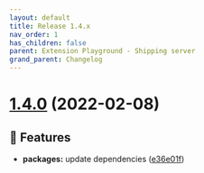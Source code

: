 ```yaml
---
layout: default
title: Release 1.4.x
nav_order: 1
has_children: false
parent: Extension Playground - Shipping server
grand_parent: Changelog
---
```


# [1.4.0](https://github.com/lumapps/lumapps-extensions-shipping-server/compare/v1.3.1...v1.4.0) (2022-02-08)

## 🚀 Features

- **packages:** update dependencies ([e36e01f](https://github.com/lumapps/lumapps-extensions-shipping-server/commit/e36e01f7d698b2b5bda426e4f58458c406db3336))
